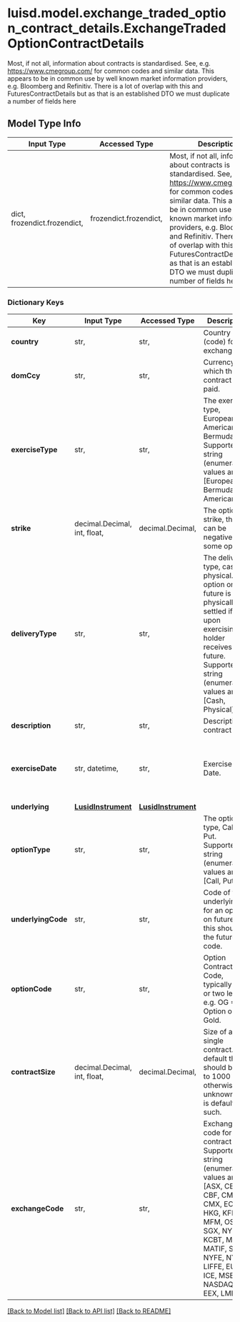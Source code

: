 # luisd.model.exchange_traded_option_contract_details.ExchangeTradedOptionContractDetails

Most, if not all, information about contracts is standardised. See, e.g. https://www.cmegroup.com/ for  common codes and similar data. This appears to be in common use by well known market information providers, e.g. Bloomberg and Refinitiv.  There is a lot of overlap with this and FuturesContractDetails but as that is an established DTO we must duplicate a number of fields here

## Model Type Info
Input Type | Accessed Type | Description | Notes
------------ | ------------- | ------------- | -------------
dict, frozendict.frozendict,  | frozendict.frozendict,  | Most, if not all, information about contracts is standardised. See, e.g. https://www.cmegroup.com/ for  common codes and similar data. This appears to be in common use by well known market information providers, e.g. Bloomberg and Refinitiv.  There is a lot of overlap with this and FuturesContractDetails but as that is an established DTO we must duplicate a number of fields here | 

### Dictionary Keys
Key | Input Type | Accessed Type | Description | Notes
------------ | ------------- | ------------- | ------------- | -------------
**country** | str,  | str,  | Country (code) for the exchange. | 
**domCcy** | str,  | str,  | Currency in which the contract is paid. | 
**exerciseType** | str,  | str,  | The exercise type, European, American or Bermudan.  Supported string (enumeration) values are: [European, Bermudan, American]. | 
**strike** | decimal.Decimal, int, float,  | decimal.Decimal,  | The option strike, this can be negative for some options. | value must be a 64 bit float
**deliveryType** | str,  | str,  | The delivery type, cash or physical. An option on a future is physically settled if upon exercising the  holder receives a future.  Supported string (enumeration) values are: [Cash, Physical]. | 
**description** | str,  | str,  | Description of contract | 
**exerciseDate** | str, datetime,  | str,  | Exercise Date. | value must conform to RFC-3339 date-time
**underlying** | [**LusidInstrument**](LusidInstrument.md) | [**LusidInstrument**](LusidInstrument.md) |  | 
**optionType** | str,  | str,  | The option type, Call or Put.  Supported string (enumeration) values are: [Call, Put]. | 
**underlyingCode** | str,  | str,  | Code of the underlying, for an option on futures this should be the futures code. | 
**optionCode** | str,  | str,  | Option Contract Code, typically one or two letters, e.g. OG &#x3D;&gt; Option on Gold. | 
**contractSize** | decimal.Decimal, int, float,  | decimal.Decimal,  | Size of a single contract. By default this should be set to 1000 if otherwise unknown and is defaulted to such. | value must be a 64 bit float
**exchangeCode** | str,  | str,  | Exchange code for contract  Supported string (enumeration) values are: [ASX, CBOT, CBF, CME, CMX, EOP, HKG, KFE, MFM, OSE, SGX, NYBOT, KCBT, MGE, MATIF, SFE, NYFE, NYM, LIFFE, EUREX, ICE, MSE, NASDAQ, EEX, LME]. | 

[[Back to Model list]](../../README.md#documentation-for-models) [[Back to API list]](../../README.md#documentation-for-api-endpoints) [[Back to README]](../../README.md)

